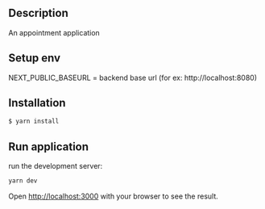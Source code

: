 ## Description

An appointment application

## Setup env

NEXT_PUBLIC_BASEURL = backend base url (for ex: http://localhost:8080)

## Installation

```bash
$ yarn install
```

## Run application

run the development server:

```bash
yarn dev
```

Open [http://localhost:3000](http://localhost:3000) with your browser to see the result.
